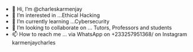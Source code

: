 - 👋 Hi, I’m @charleskarmenjay
- 👀 I’m interested in ...Ethical Hacking 
- 🌱 I’m currently learning ...Cybersecurity 
- 💞️ I’m looking to collaborate on ... Tutors, Professors and students 
- 📫 How to reach me ... via WhatsApp on +233257951368/ on Instagram karmenjaycharles

<!---
charleskarmenjay/charleskarmenjay is a ✨ special ✨ repository because its `README.md` (this file) appears on your GitHub profile.
You can click the Preview link to take a look at your changes.
--->
